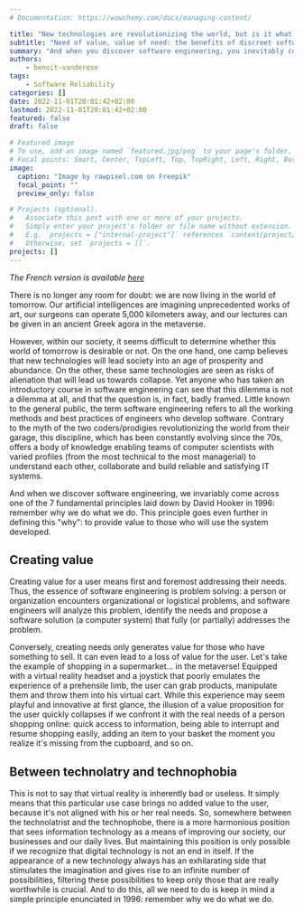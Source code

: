```yaml
---
# Documentation: https://wowchemy.com/docs/managing-content/

title: "New technologies are revolutionizing the world, but is it what the world needs?"
subtitle: "Need of value, value of need: the benefits of discreet software engineering."
summary: "And when you discover software engineering, you inevitably come across one of the 7 fundamental principles set out by David Hooker in 1996: remember why you do what you do."
authors:
    - benoit-vanderose
tags: 
    - Software Reliability
categories: []
date: 2022-11-01T20:01:42+02:00
lastmod: 2022-11-01T20:01:42+02:00
featured: false
draft: false

# Featured image
# To use, add an image named `featured.jpg/png` to your page's folder.
# Focal points: Smart, Center, TopLeft, Top, TopRight, Left, Right, BottomLeft, Bottom, BottomRight.
image:
  caption: "Image by rawpixel.com on Freepik"
  focal_point: ""
  preview_only: false

# Projects (optional).
#   Associate this post with one or more of your projects.
#   Simply enter your project's folder or file name without extension.
#   E.g. `projects = ["internal-project"]` references `content/project/deep-learning/index.md`.
#   Otherwise, set `projects = []`.
projects: []
---
```


*The French version is available [here](https://www.lalibre.be/economie/decideurs-chroniqueurs/2022/11/02/les-nouvelles-technologies-revolutionnent-le-monde-mais-est-ce-ce-dont-le-monde-a-besoin-5IH7INOX5RHHLCBQ3V2TYNCJUE/)*

There is no longer any room for doubt: we are now living in the world of tomorrow. Our artificial intelligences are imagining unprecedented works of art, our surgeons can operate 5,000 kilometers away, and our lectures can be given in an ancient Greek agora in the metaverse.

However, within our society, it seems difficult to determine whether this world of tomorrow is desirable or not. On the one hand, one camp believes that new technologies will lead society into an age of prosperity and abundance. On the other, these same technologies are seen as risks of alienation that will lead us towards collapse. Yet anyone who has taken an introductory course in software engineering can see that this dilemma is not a dilemma at all, and that the question is, in fact, badly framed. Little known to the general public, the term software engineering refers to all the working methods and best practices of engineers who develop software. Contrary to the myth of the two coders/prodigies revolutionizing the world from their garage, this discipline, which has been constantly evolving since the 70s, offers a body of knowledge enabling teams of computer scientists with varied profiles (from the most technical to the most managerial) to understand each other, collaborate and build reliable and satisfying IT systems.

And when we discover software engineering, we invariably come across one of the 7 fundamental principles laid down by David Hooker in 1996: remember why we do what we do. This principle goes even further in defining this "why": to provide value to those who will use the system developed.

## Creating value

Creating value for a user means first and foremost addressing their needs. Thus, the essence of software engineering is problem solving: a person or organization encounters organizational or logistical problems, and software engineers will analyze this problem, identify the needs and propose a software solution (a computer system) that fully (or partially) addresses the problem.

Conversely, creating needs only generates value for those who have something to sell. It can even lead to a loss of value for the user. Let's take the example of shopping in a supermarket... in the metaverse! Equipped with a virtual reality headset and a joystick that poorly emulates the experience of a prehensile limb, the user can grab products, manipulate them and throw them into his virtual cart. While this experience may seem playful and innovative at first glance, the illusion of a value proposition for the user quickly collapses if we confront it with the real needs of a person shopping online: quick access to information, being able to interrupt and resume shopping easily, adding an item to your basket the moment you realize it's missing from the cupboard, and so on.

## Between technolatry and technophobia

This is not to say that virtual reality is inherently bad or useless. It simply means that this particular use case brings no added value to the user, because it's not aligned with his or her real needs. So, somewhere between the technolatrist and the technophobe, there is a more harmonious position that sees information technology as a means of improving our society, our businesses and our daily lives. But maintaining this position is only possible if we recognize that digital technology is not an end in itself. If the appearance of a new technology always has an exhilarating side that stimulates the imagination and gives rise to an infinite number of possibilities, filtering these possibilities to keep only those that are really worthwhile is crucial. And to do this, all we need to do is keep in mind a simple principle enunciated in 1996: remember why we do what we do.